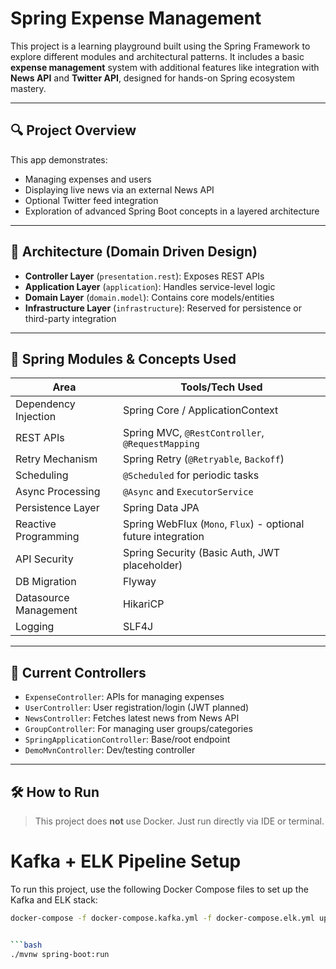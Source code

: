 
# Spring Expense Management

This project is a learning playground built using the Spring Framework to explore different modules and architectural patterns. It includes a basic **expense management** system with additional features like integration with **News API** and **Twitter API**, designed for hands-on Spring ecosystem mastery.

---

## 🔍 Project Overview

This app demonstrates:

- Managing expenses and users
- Displaying live news via an external News API
- Optional Twitter feed integration
- Exploration of advanced Spring Boot concepts in a layered architecture

---

## 🧱 Architecture (Domain Driven Design)

- **Controller Layer** (`presentation.rest`): Exposes REST APIs
- **Application Layer** (`application`): Handles service-level logic
- **Domain Layer** (`domain.model`): Contains core models/entities
- **Infrastructure Layer** (`infrastructure`): Reserved for persistence or third-party integration

---

## 🚀 Spring Modules & Concepts Used

| Area                  | Tools/Tech Used                                           |
|-----------------------|-----------------------------------------------------------|
| Dependency Injection  | Spring Core / ApplicationContext                           |
| REST APIs             | Spring MVC, `@RestController`, `@RequestMapping`           |
| Retry Mechanism       | Spring Retry (`@Retryable`, `Backoff`)                     |
| Scheduling            | `@Scheduled` for periodic tasks                            |
| Async Processing      | `@Async` and `ExecutorService`                             |
| Persistence Layer     | Spring Data JPA                                            |
| Reactive Programming  | Spring WebFlux (`Mono`, `Flux`) - optional future integration |
| API Security          | Spring Security (Basic Auth, JWT placeholder)             |
| DB Migration          | Flyway                          |
| Datasource Management | HikariCP                                                   |
| Logging               | SLF4J                                                      |

---

## 📂 Current Controllers

- `ExpenseController`: APIs for managing expenses
- `UserController`: User registration/login (JWT planned)
- `NewsController`: Fetches latest news from News API
- `GroupController`: For managing user groups/categories
- `SpringApplicationController`: Base/root endpoint
- `DemoMvnController`: Dev/testing controller

---

## 🛠 How to Run

> This project does **not** use Docker. Just run directly via IDE or terminal.

# Kafka + ELK Pipeline Setup

To run this project, use the following Docker Compose files to set up the Kafka and ELK stack:

```bash
docker-compose -f docker-compose.kafka.yml -f docker-compose.elk.yml up


```bash
./mvnw spring-boot:run




